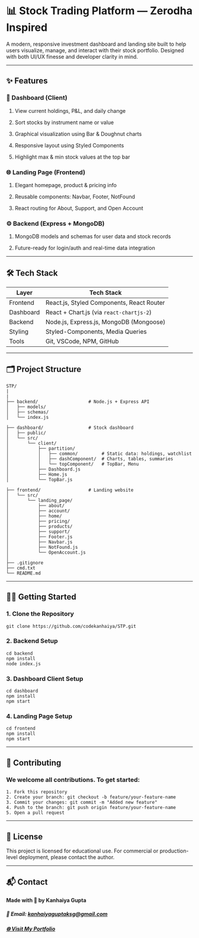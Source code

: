 # 📊 Stock Trading Platform — Zerodha Inspired
A modern, responsive investment dashboard and landing site built to help users visualize, manage, and interact with their stock portfolio. Designed with both UI/UX finesse and developer clarity in mind.

---

## ✨ Features

### 💼 Dashboard (Client)

1. View current holdings, P&L, and daily change

2. Sort stocks by instrument name or value

3. Graphical visualization using Bar & Doughnut charts

4. Responsive layout using Styled Components

5. Highlight max & min stock values at the top bar

### 🌐 Landing Page (Frontend)

1. Elegant homepage, product & pricing info

2. Reusable components: Navbar, Footer, NotFound

3. React routing for About, Support, and Open Account

### ⚙ Backend (Express + MongoDB)

1. MongoDB models and schemas for user data and stock records

2. Future-ready for login/auth and real-time data integration

---
## 🛠 Tech Stack

| Layer     | Tech Stack                                |
| --------- | ----------------------------------------- |
| Frontend  | React.js, Styled Components, React Router |
| Dashboard | React + Chart.js (via `react-chartjs-2`)  |
| Backend   | Node.js, Express.js, MongoDB (Mongoose)   |
| Styling   | Styled-Components, Media Queries          |
| Tools     | Git, VSCode, NPM, GitHub                  |


---
## 🗂 Project Structure

```
STP/
|
|
├── backend/                   # Node.js + Express API
│   ├── models/
│   ├── schemas/
│   └── index.js

├── dashboard/                 # Stock dashboard
│   ├── public/
│   └── src/
│       └── client/
│           ├── partition/
│           │   ├── common/         # Static data: holdings, watchlist
│           │   ├── dashComponent/  # Charts, tables, summaries
│           │   └── topComponent/   # TopBar, Menu
│           ├── Dashboard.js
│           ├── Home.js
│           └── TopBar.js

├── frontend/                  # Landing website
│   └── src/
│       └── landing_page/
│           ├── about/
│           ├── account/
│           ├── home/
│           ├── pricing/
│           ├── products/
│           ├── support/
│           ├── Footer.js
│           ├── Navbar.js
│           ├── NotFound.js
│           └── OpenAccount.js
│
├── .gitignore
├── cmd.txt
└── README.md
``` 
---

## 🧑‍💻 Getting Started

### 1. Clone the Repository
```
git clone https://github.com/codekanhaiya/STP.git

```

### 2. Backend Setup
```
cd backend
npm install
node index.js

```

### 3. Dashboard Client Setup
```
cd dashboard
npm install
npm start

```

### 4. Landing Page Setup
```
cd frontend
npm install
npm start

```

---
## 🙌 Contributing
### We welcome all contributions. To get started:

    1. Fork this repository
    2. Create your branch: git checkout -b feature/your-feature-name
    3. Commit your changes: git commit -m "Added new feature"
    4. Push to the branch: git push origin feature/your-feature-name
    5. Open a pull request


---

## 📄 License

This project is licensed for educational use. For commercial or production-level deployment, please contact the author.

---

## 📬 Contact
#### Made with 💚 by Kanhaiya Gupta
##### 📧 Email: kanhaiyaguptaksg@gmail.com
##### [🌐 Visit My Portfolio](http://officialkanha.epizy.com/)

